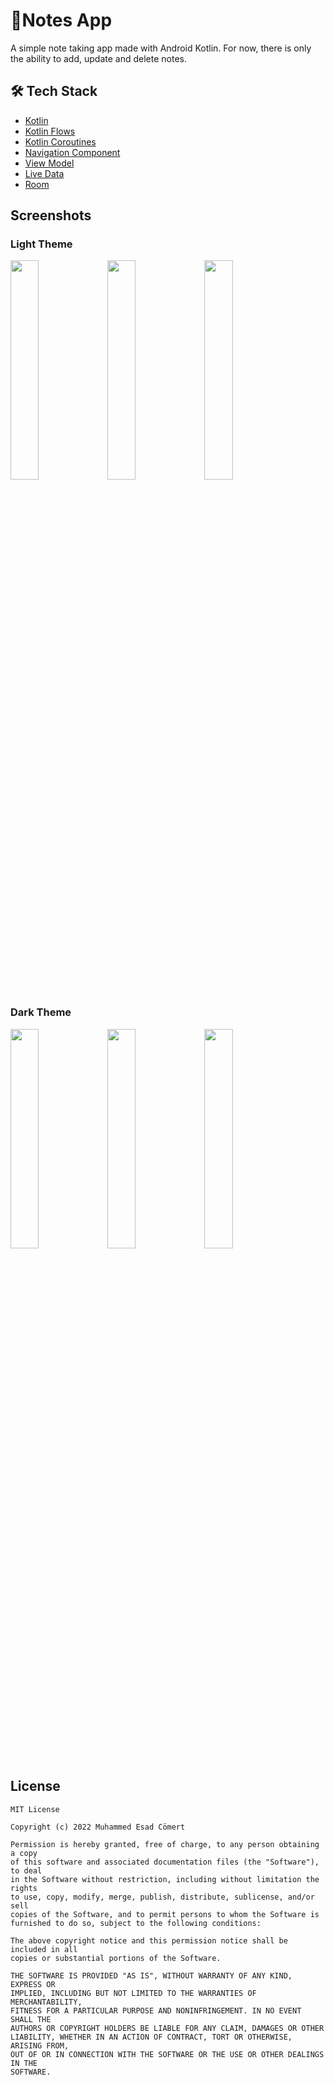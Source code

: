 # 📝Notes App

A simple note taking app made with Android Kotlin. For now, there is only the ability to add, update and delete notes.

## 🛠 Tech Stack

- [Kotlin](https://kotlinlang.org/)
- [Kotlin Flows](https://developer.android.com/kotlin/flow)
- [Kotlin Coroutines](https://kotlinlang.org/docs/reference/coroutines-overview.html)
- [Navigation Component](https://developer.android.com/guide/navigation)
- [View Model](https://developer.android.com/topic/libraries/architecture/viewmodel)
- [Live Data](https://developer.android.com/topic/libraries/architecture/livedata)
- [Room](https://developer.android.com/jetpack/androidx/releases/room)

## Screenshots

### Light Theme

<img src="https://user-images.githubusercontent.com/46245749/187038584-142e99bf-9281-4439-8176-ad8bb72a52f5.png" width="30%" height="30%"/> <img src="https://user-images.githubusercontent.com/46245749/187038603-65cbcff4-8b81-477f-a825-d7e12414f8ec.png" width="30%" height="30%"/> <img src="https://user-images.githubusercontent.com/46245749/187038632-21d98102-e671-4688-a77a-b816bbacbbe8.png" width="30%" height="30%"/>

### Dark Theme

<img src="https://user-images.githubusercontent.com/46245749/187038661-757efe90-2570-4bb1-b8fe-9bce51770ae4.png" width="30%" height="30%"/> <img src="https://user-images.githubusercontent.com/46245749/187038676-15ad399a-8734-4161-be29-6d32380c23fc.png" width="30%" height="30%"/> <img src="https://user-images.githubusercontent.com/46245749/187038696-9d0b750c-d3d4-4503-8c5a-8f6808cfb78a.png" width="30%" height="30%"/>

## License
```
MIT License

Copyright (c) 2022 Muhammed Esad Cömert

Permission is hereby granted, free of charge, to any person obtaining a copy
of this software and associated documentation files (the "Software"), to deal
in the Software without restriction, including without limitation the rights
to use, copy, modify, merge, publish, distribute, sublicense, and/or sell
copies of the Software, and to permit persons to whom the Software is
furnished to do so, subject to the following conditions:

The above copyright notice and this permission notice shall be included in all
copies or substantial portions of the Software.

THE SOFTWARE IS PROVIDED "AS IS", WITHOUT WARRANTY OF ANY KIND, EXPRESS OR
IMPLIED, INCLUDING BUT NOT LIMITED TO THE WARRANTIES OF MERCHANTABILITY,
FITNESS FOR A PARTICULAR PURPOSE AND NONINFRINGEMENT. IN NO EVENT SHALL THE
AUTHORS OR COPYRIGHT HOLDERS BE LIABLE FOR ANY CLAIM, DAMAGES OR OTHER
LIABILITY, WHETHER IN AN ACTION OF CONTRACT, TORT OR OTHERWISE, ARISING FROM,
OUT OF OR IN CONNECTION WITH THE SOFTWARE OR THE USE OR OTHER DEALINGS IN THE
SOFTWARE.
```
